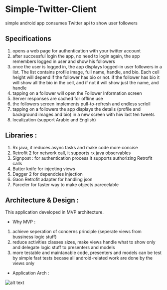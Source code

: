 # Simple-Twitter-Client
simple android app consumes Twitter api to show user followers

## Specifications
1. opens a web page for authentication with your twitter account
2. after successful login the app, no need to login again, the app remembers logged in user and show his followers 
3. once the user is logged in, the app displays logged-in user followers in a list. The list contains profile image, full name,
handle, and bio. Each cell height will depend if the follower has bio or not. if the
follower has bio it will show all the bio in the cell, and if not it will show just the
name, and handle 
4. tapping on a follower will open the Follower Information screen
5. Server responses are cached for offline use
6. the followers screen implements pull-to-refresh and endless scrloll
7. tapping on a followers the app displays the details (profile and background images and bio) in a new screen
with hiw last ten tweets
8. localization (support Arabic and English) 


## Libraries :
1. Rx java, it reduces async tasks and make code more concise 
2. Retrofit 2 for network call, it supports rx java observables
3. Signpost : for authentication process it supports authorizing Retrofit calls 
4. Butter knife for injecting views 
5. Dagger 2 for dependcies injection 
6. Gaon Retrofit adapter for handling json 
7. Parceler for faster way to make objects parecelable 

## Architecture & Design :
This application developed in MVP architecture.

* Why MVP :

1. achieve seperation of concerns principle (seperate views from bussiness logic stuff)
2. reduce activities classes sizes, make views handle what to show only and delegate logic stuff to presenters and models
3. more testable and maintanable code, presenters and models can be test by simple fast tests becase all android-related work are done by the views only

* Application Arch :

![alt text](https://github.com/AmrElmasry/Simple-Twitter-Client/blob/master/architecture/Arch.png "Application Architecture")


